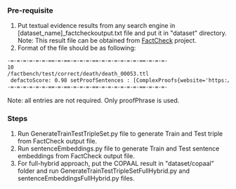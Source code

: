 
### Pre-requisite
1) Put textual evidence results from any search engine in  [dataset_name]_factcheckoutput.txt file and put it in "dataset" directory. Note: This result file can be obtained from [FactCheck](https://github.com/dice-group/FactCheck/tree/develop-for-FROCKG-branch) project.
3) Format of the file should be as following:


``` html
-=-=-=-=-=-=-==-=-==-=-=-=-==-=-=-=-=-=-=-==-=-=-=-
10
/factbench/test/correct/death/death_00053.ttl
 defactoScore: 0.98 setProofSentences : [ComplexProofs{website='https://en.wikipedia.org/wiki/Reba White Williams', proofPhrase='In 1999 , White Williams ran unsuccessfully for the New York City City Council in District 4 .', trustworthinessScore='0.997908778988452'}, ComplexProofs{website='https://en.wikipedia.org/wiki/James Leo Herlihy', proofPhrase='Like Williams , Herlihy had lived in New York City .', trustworthinessScore='0.9975670565782072'}, ComplexProofs{website='https://en.wikipedia.org/wiki/Charles Williams (musician)', proofPhrase='Charles Isaac Williams -LRB- born July 18 , 1932 -RRB- is an alto saxophonist based in New York City .', trustworthinessScore='0.9991775993927828'}] subject : Tennessee Williams object : New York City predicate deathPlace
-=-=-=-=-=-=-==-=-==-=-=-=-==-=-=-=-=-=-=-==-=-=-=-

``` 
Note: all entries are not required. Only proofPhrase is used. 
### Steps
1) Run GenerateTrainTestTripleSet.py file to generate Train and Test triple from FactCheck output file.
2) Run sentenceEmbeddings.py file to generate Train and Test sentence embeddings from FactCheck output file.
3) For full-hybrid approach, put the COPAAL result in "dataset/copaal" folder and run GenerateTrainTestTripleSetFullHybrid.py and sentenceEmbeddingsFullHybrid.py files.


